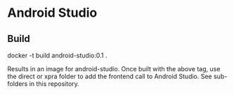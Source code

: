 # Android Studio

## Build
docker -t build android-studio:0.1 .

Results in an image for android-studio. Once built with the above tag, use the direct or xpra folder to add the frontend call to Android Studio. See sub-folders in this repository.

